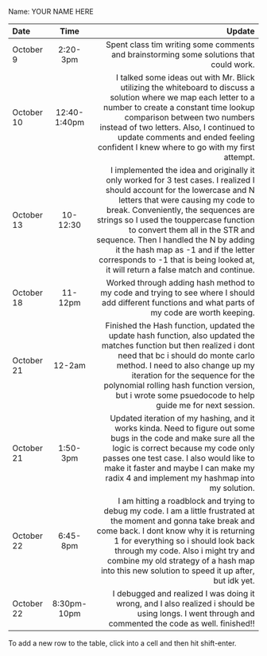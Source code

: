 Name: YOUR NAME HERE

| Date       |     Time     |                                                                                                                                                                                                                                                                                                                                                                                                                                                      Update |
|:-----------|:------------:|------------------------------------------------------------------------------------------------------------------------------------------------------------------------------------------------------------------------------------------------------------------------------------------------------------------------------------------------------------------------------------------------------------------------------------------------------------:|
| October 9  |   2:20-3pm   |                                                                                                                                                                                                                                                                                                                                                                     Spent class tim writing some comments and brainstorming some solutions that could work. |
| October 10 | 12:40-1:40pm |                                                                                                                               I talked some ideas out with Mr. Blick utilizing the whiteboard to discuss a solution where we map each letter to a number to create a constant time lookup comparison between two numbers instead of two letters. Also, I continued to update comments and ended feeling confident I knew where to go with my first attempt. |
| October 13 |   10-12:30   | I implemented the idea and originally it only worked for 3 test cases. I realized I should account for the lowercase and N letters that were causing my code to break. Conveniently, the sequences are strings so I used the touppercase function to convert them all in the STR and sequence. Then I handled the N by adding it the hash map as -1 and if the letter corresponds to -1 that is being looked at, it will return a false match and continue. |
| October 18 |   11-12pm    |                                                                                                                                                                                                                                                                                                          Worked through adding hash method to my code and trying to see where I should add different functions and what parts of my code are worth keeping. |
| October 21 |    12-2am    |                                                                                                               Finished the Hash function, updated the update hash function, also updated the matches function but then realized i dont need that bc i should do monte carlo method. I need to also change up my iteration for the sequence for the polynomial rolling hash function version, but i wrote some psuedocode to help guide me for next session. |
| October 21 |   1:50-3pm   |                                                                                                                                                              Updated iteration of my hashing, and it works kinda. Need to figure out some bugs in the code and make sure all the logic is correct because my code only passes one test case. I also would like to make it faster and maybe I can make my radix 4 and implement my hashmap into my solution. |
| October 22 |   6:45-8pm   |                                                                                                               I am hitting a roadblock and trying to debug my code. I am a little frustrated at the moment and gonna take break and come back. I dont know why it is returning 1 for everything so i should look back through my code. Also i might try and combine my old strategy of a hash map into this new solution to speed it up after, but idk yet. |
| October 22 | 8:30pm-10pm  |                                                                                                                                                                                                                                                                                                        I debugged and realized I was doing it wrong, and I also realized i should be using longs. I went through and commented the code as well. finished!! |


To add a new row to the table, click into a cell and then hit shift-enter.